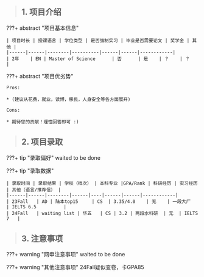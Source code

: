 > ## **1. 项目介绍**

???+ abstract "项目基本信息" 

    | 项目时长 | 授课语言 | 学位类型 | 是否强制实习 | 毕业是否需要论文 | 奖学金 | 其他 |
    |------|------|--------|----------|------|------|------------|
    | 2年    | EN | Master of Science      | 否      | 是    | ？    | ？          |

???+ abstract "项目优劣势" 

    Pros:
    
    * (建议从花费，就业，读博，移民，人身安全等各方面展开)
    
    Cons:

    * 期待您的贡献！理性回答即可 :)

> ## **2. 项目录取**

???+ tip "录取偏好"
    waited to be done

???+ tip "录取数据"

    | 录取时间 | 录取结果 | 学校（档次） | 本科专业 |GPA/Rank | 科研经历 | 实习经历 | 其他（语言/推荐信） |
    |------|------|--------|------|----|------|------|------------|
    | 23Fall   | AD | 陆本top15     | CS  | 3.35/4.0    | 无    | 一段大厂    | IELTS 6.5          |
    | 24Fall   | waiting list | 华五   | CS | 3.2 | 两段水科研  | 无  | IELTS 7   |


> ## **3. 注意事项**

???+ warning "网申注意事项"
    waited to be done

???+ warning "其他注意事项"
    24Fall疑似变卷，卡GPA85

